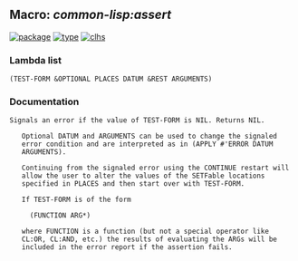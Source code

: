 ## Macro: ***common-lisp:assert***
[![package](https://img.shields.io/badge/Package-COMMON--LISP-5f9ea0.svg?style=social&colorA=999999)](../) [![type](https://img.shields.io/badge/Type-Macro-5f9ea0.svg?style=social&colorA=999999)](../#macro) [![clhs](https://img.shields.io/badge/CLHS-ASSERT-5f9ea0.svg?style=social&colorA=999999)](http://www.lispworks.com/documentation/HyperSpec/Body/m_assert.htm) 
### Lambda list
```
(TEST-FORM &OPTIONAL PLACES DATUM &REST ARGUMENTS)
```
### Documentation
```
Signals an error if the value of TEST-FORM is NIL. Returns NIL.

   Optional DATUM and ARGUMENTS can be used to change the signaled
   error condition and are interpreted as in (APPLY #'ERROR DATUM
   ARGUMENTS).

   Continuing from the signaled error using the CONTINUE restart will
   allow the user to alter the values of the SETFable locations
   specified in PLACES and then start over with TEST-FORM.

   If TEST-FORM is of the form

     (FUNCTION ARG*)

   where FUNCTION is a function (but not a special operator like
   CL:OR, CL:AND, etc.) the results of evaluating the ARGs will be
   included in the error report if the assertion fails.
```
